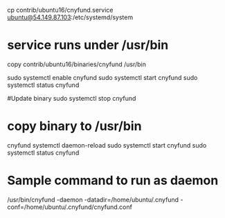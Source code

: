 cp contrib/ubuntu16/cnyfund.service ubuntu@54.149.87.103:/etc/systemd/system
# service runs under /usr/bin
copy contrib/ubuntu16/binaries/cnyfund /usr/bin 

sudo systemctl enable cnyfund 
sudo systemctl start cnyfund
sudo systemctl status cnyfund

#Update binary
sudo systemctl stop cnyfund
# copy binary to /usr/bin
cnyfund systemctl daemon-reload
sudo systemctl start cnyfund
sudo systemctl status cnyfund

# Sample command to run as daemon
/usr/bin/cnyfund -daemon -datadir=/home/ubuntu/.cnyfund -conf=/home/ubuntu/.cnyfund/cnyfund.conf